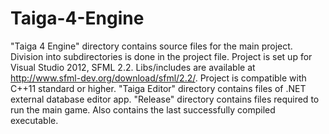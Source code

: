# Taiga-4-Engine
"Taiga 4 Engine" directory contains source files for the main project. Division into subdirectories is done in the project file. Project is set up for Visual Studio 2012, SFML 2.2. Libs/includes are available at http://www.sfml-dev.org/download/sfml/2.2/. Project is compatible with C++11 standard or higher.
"Taiga Editor" directory contains files of .NET external database editor app.
"Release" directory contains files required to run the main game. Also contains the last successfully compiled executable.
